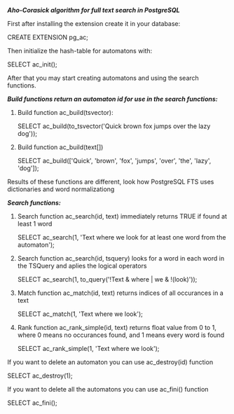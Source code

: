 _**Aho-Corasick algorithm for full text search in PostgreSQL**_


First after installing the extension create it in your database:

  CREATE EXTENSION pg_ac;


  
Then initialize the hash-table for automatons with:

  SELECT ac_init();
  
After that you may start creating automatons and using the search functions.



_**Build functions return an automaton id for use in the search functions:**_

1. Build function ac_build(tsvector):

   SELECT ac_build(to_tsvector('Quick brown fox jumps over the lazy dog'));

   
2. Build function ac_build(text[])

   SELECT ac_build(['Quick', 'brown', 'fox', 'jumps', 'over', 'the', 'lazy', 'dog']);


   
Results of these functions are different, look how PostgreSQL FTS uses dictionaries and word normalizationg



_**Search functions:**_
1. Search function ac_search(id, text) immediately returns TRUE if found at least 1 word

   SELECT ac_search(1, 'Text where we look for at least one word from the automaton');
   
2. Search function ac_search(id, tsquery) looks for a word in each word in the TSQuery and aplies the logical operators

   SELECT ac_search(1, to_query('!Text & where | we & !(look)'));
   
3. Match function ac_match(id, text) returns indices of all occurances in a text

   SELECT ac_match(1, 'Text where we look');
   
4. Rank function ac_rank_simple(id, text) returns float value from 0 to 1, where 0 means no occurances found, and 1 means every word is found

   SELECT ac_rank_simple(1, 'Text where we look');


   
If you want to delete an automaton you can use ac_destroy(id) function

  SELECT ac_destroy(1);

If you want to delete all the automatons you can use ac_fini() function

  SELECT ac_fini();
